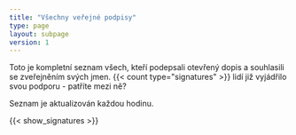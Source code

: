 ```yaml
---
title: "Všechny veřejné podpisy"
type: page
layout: subpage
version: 1
---
```


Toto je kompletní seznam všech, kteří podepsali otevřený dopis a souhlasili se zveřejněním svých jmen. {{< count type="signatures" >}} lidí již vyjádřilo svou podporu - patříte mezi ně?

Seznam je aktualizován každou hodinu.

{{< show_signatures >}}

